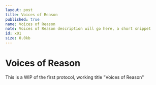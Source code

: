 ```yaml
---
layout: post
title: Voices of Reason
published: true
name: Voices of Reason
note: Voices of Reason description will go here, a short snippet
id: x01
size: 0.0kb
---
```


# Voices of Reason

This is a WIP of the first protocol, working title "Voices of Reason"
